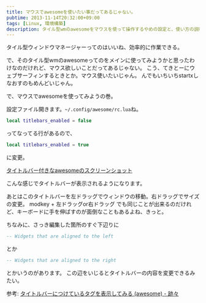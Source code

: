 ```yaml
---
title: マウスでawesomeを使いたい事だってあるじゃない。
pubtime: 2013-11-14T20:32:00+09:00
tags: [Linux, 環境構築]
description: タイル型wmのawesomeをマウスを使って操作するやめの設定と、使い方の説明です。
---
```


タイル型ウィンドウマネージャーってのはいいね、効率的に作業できる。

で、そのタイル型wmのawesomeってのをメインに使ってみようかと思ったわけなのだけれど、マウス欲しいことだってあるじゃない。
こう、てきとーにウェブサーフィンするときとか。マウス使いたいじゃん。
んでもいちいちstartxしなおすのもめんどいじゃん。

で、マウスでawesomeを使ってみようの巻。

設定ファイル開きます。`~/.config/awesome/rc.lua`ね。
``` lua
local titlebars_enabled = false
```
ってなってる行があるので、
``` lua
local titlebars_enabled = true
```
に変更。

[タイトルバー付きなawesomeのスクリーンショット](/blog/2013/11/with_titlebar.jpg)

こんな感じでタイトルバーが表示されるようになります。

あとはこのタイトルバーを左ドラッグでウィンドウの移動。右ドラッグでサイズの変更。
modkey + 左ドラッグor右ドラッグ でも同じことが出来るのだけれど、キーボードに手を伸ばすのが面倒なこともあるよね、きっと。

ちなみに、さっき編集した箇所のすぐ下辺りに
``` lua
-- Widgets that are aligned to the left
```
とか
``` lua
-- Widgets that are aligned to the right
```
とかいうのがあります。
この辺をいじるとタイトルバーの内容を変更できるみたい。

参考: [タイトルバーにつけているタグを表示してみる (awesome) - 跡々](http://d.hatena.ne.jp/kojimu/20111108/1320714931)
